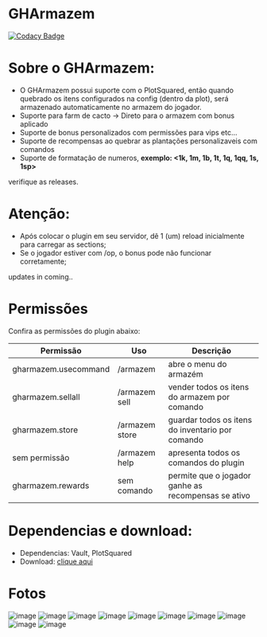 # GHArmazem
[![Codacy Badge](https://app.codacy.com/project/badge/Grade/1e3f3bba341b495c9ce58eae7b0b6261)](https://app.codacy.com/gh/mutamex-gh/GHArmazem/dashboard?utm_source=gh&utm_medium=referral&utm_content=&utm_campaign=Badge_grade)
# Sobre o GHArmazem:
- O GHArmazem possui suporte com o PlotSquared, então quando quebrado os itens configurados na config (dentro da plot), será armazenado automaticamente no armazem do jogador.
- Suporte para farm de cacto -> Direto para o armazem com bonus aplicado
- Suporte de bonus personalizados com permissões para vips etc...
- Suporte de recompensas ao quebrar as plantações personalizaveis com comandos
- Suporte de formatação de numeros, **exemplo: <1k, 1m, 1b, 1t, 1q, 1qq, 1s, 1sp>**

verifique as releases.


# Atenção: 
- Após colocar o plugin em seu servidor, dê 1 (um) reload inicialmente para carregar as sections;
- Se o jogador estiver com /op, o bonus pode não funcionar corretamente;

updates in coming..

# Permissões
Confira as permissões do plugin abaixo:

| Permissão            | Uso            | Descrição                                           |
|----------------------|----------------|-----------------------------------------------------|
| gharmazem.usecommand | /armazem       | abre o menu do armazém                              |  
| gharmazem.sellall    | /armazem sell  | vender todos os itens do armazem por comando        |
| gharmazem.store      | /armazem store | guardar todos os itens do inventario por comando    |
| sem permissão        | /armazem help  | apresenta todos os comandos do plugin               |
| gharmazem.rewards    | sem comando    | permite que o jogador ganhe as recompensas se ativo |

# Dependencias e download:
- Dependencias: Vault, PlotSquared
- Download: [clique aqui](https://github.com/mutamex-gh/GHArmazem/releases/download/rewards/GHArmazem.jar)

# Fotos

![image](https://github.com/user-attachments/assets/3d588298-3091-4185-9510-fad2a8a9b85b)
![image](https://github.com/user-attachments/assets/32dcac5b-71dd-4cf5-aefe-4fa9b4cd8887)
![image](https://github.com/user-attachments/assets/29ad2992-e284-4361-85e6-54499b42d105)
![image](https://github.com/user-attachments/assets/ead62e6d-bbc3-4c56-b557-84d64b49454d)
![image](https://github.com/user-attachments/assets/b2276061-0510-4159-8c7b-4b15cd293463)
![image](https://github.com/user-attachments/assets/206a65d7-4984-4b8e-a520-d4ba42fafd37)
![image](https://github.com/user-attachments/assets/08b7ef7a-77c5-4848-abab-4e0f2e6a0519)
![image](https://github.com/user-attachments/assets/32226ab5-8dfb-4bf0-87c6-5575ae107b53)
![image](https://github.com/user-attachments/assets/3bb05982-8afa-4502-9253-58ef27b5c343)
![image](https://github.com/user-attachments/assets/46346122-412d-4c6d-90be-9939248b8d30)




